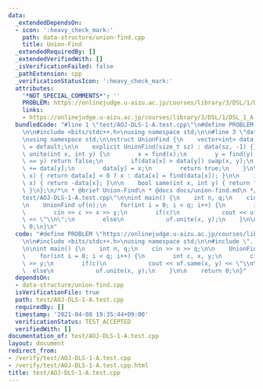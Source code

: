 ```yaml
---
data:
  _extendedDependsOn:
  - icon: ':heavy_check_mark:'
    path: data-structure/union-find.cpp
    title: Union-Find
  _extendedRequiredBy: []
  _extendedVerifiedWith: []
  _isVerificationFailed: false
  _pathExtension: cpp
  _verificationStatusIcon: ':heavy_check_mark:'
  attributes:
    '*NOT_SPECIAL_COMMENTS*': ''
    PROBLEM: https://onlinejudge.u-aizu.ac.jp/courses/library/3/DSL/1/DSL_1_A
    links:
    - https://onlinejudge.u-aizu.ac.jp/courses/library/3/DSL/1/DSL_1_A
  bundledCode: "#line 1 \"test/AOJ-DLS-1-A.test.cpp\"\n#define PROBLEM \"https://onlinejudge.u-aizu.ac.jp/courses/library/3/DSL/1/DSL_1_A\"\
    \n\n#include <bits/stdc++.h>\nusing namespace std;\n\n#line 3 \"data-structure/union-find.cpp\"\
    \nusing namespace std;\n\nstruct UnionFind {\n    vector<int> data;\n\n    UnionFind()\
    \ = default;\n\n    explicit UnionFind(size_t sz) : data(sz, -1) {}\n\n    bool\
    \ unite(int x, int y) {\n        x = find(x);\n        y = find(y);\n        if(x\
    \ == y) return false;\n        if(data[x] > data[y]) swap(x, y);\n        data[x]\
    \ += data[y];\n        data[y] = x;\n        return true;\n    }\n\n    int find(int\
    \ x) { return data[x] < 0 ? x : data[x] = find(data[x]); }\n\n    int size(int\
    \ x) { return -data[x]; }\n\n    bool same(int x, int y) { return find(x) == find(y);\
    \ }\n};\n/*\n * @brief Union-Find\n * @docs docs/union-find.md\n */\n#line 7 \"\
    test/AOJ-DLS-1-A.test.cpp\"\n\nint main() {\n    int n, q;\n    cin >> n >> q;\n\
    \n    UnionFind uf(n);\n    for(int i = 0; i < q; i++) {\n        int c, x, y;\n\
    \        cin >> c >> x >> y;\n        if(c)\n            cout << uf.same(x, y)\
    \ << \"\\n\";\n        else\n            uf.unite(x, y);\n    }\n\n    return\
    \ 0;\n}\n"
  code: "#define PROBLEM \"https://onlinejudge.u-aizu.ac.jp/courses/library/3/DSL/1/DSL_1_A\"\
    \n\n#include <bits/stdc++.h>\nusing namespace std;\n\n#include \"../data-structure/union-find.cpp\"\
    \n\nint main() {\n    int n, q;\n    cin >> n >> q;\n\n    UnionFind uf(n);\n\
    \    for(int i = 0; i < q; i++) {\n        int c, x, y;\n        cin >> c >> x\
    \ >> y;\n        if(c)\n            cout << uf.same(x, y) << \"\\n\";\n      \
    \  else\n            uf.unite(x, y);\n    }\n\n    return 0;\n}"
  dependsOn:
  - data-structure/union-find.cpp
  isVerificationFile: true
  path: test/AOJ-DLS-1-A.test.cpp
  requiredBy: []
  timestamp: '2021-04-08 19:35:44+09:00'
  verificationStatus: TEST_ACCEPTED
  verifiedWith: []
documentation_of: test/AOJ-DLS-1-A.test.cpp
layout: document
redirect_from:
- /verify/test/AOJ-DLS-1-A.test.cpp
- /verify/test/AOJ-DLS-1-A.test.cpp.html
title: test/AOJ-DLS-1-A.test.cpp
---
```

